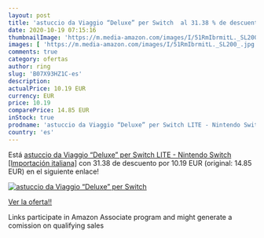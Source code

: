 ```yaml
---
layout: post
title: 'astuccio da Viaggio “Deluxe” per Switch  al 31.38 % de descuento'
date: 2020-10-19 07:15:16
thumbnailImage: 'https://m.media-amazon.com/images/I/51RmIbrmitL._SL200_.jpg'
images: [ 'https://m.media-amazon.com/images/I/51RmIbrmitL._SL200_.jpg' ]
comments: true
category: ofertas
author: ring
slug: 'B07X93HZ1C-es'
description:
actualPrice: 10.19 EUR
currency: EUR
price: 10.19
comparePrice: 14.85 EUR
inStock: true
prodname: 'astuccio da Viaggio “Deluxe” per Switch LITE - Nintendo Switch [Importación italiana]'
country: 'es'
---
```


Está [astuccio da Viaggio “Deluxe” per Switch LITE - Nintendo Switch [Importación italiana]](https://www.amazon.es/dp/B07X93HZ1C/?tag=tolees-21) con 31.38 de descuento por 10.19 EUR (original: 14.85 EUR) en el siguiente enlace!

[![astuccio da Viaggio “Deluxe” per Switch ](https://m.media-amazon.com/images/I/51RmIbrmitL._SL200_.jpg)](https://www.amazon.es/dp/B07X93HZ1C/?tag=tolees-21)

[Ver la oferta!!](https://www.amazon.es/dp/B07X93HZ1C/?tag=tolees-21)

Links participate in Amazon Associate program and might generate a comission on qualifying sales



